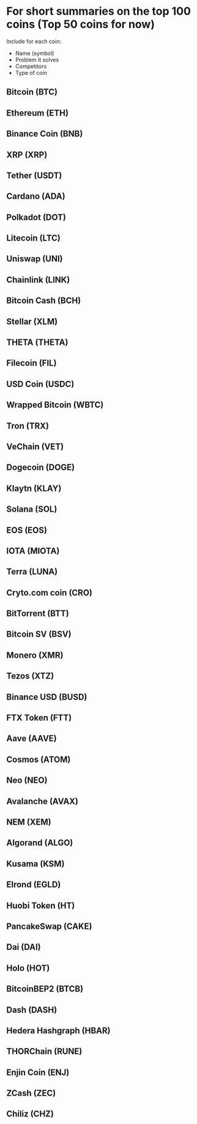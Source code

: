 # For short summaries on the top 100 coins (Top 50 coins for now)
Include for each coin:
- Name (symbol)
- Problem it solves
- Competitors
- Type of coin

## Bitcoin (BTC)

## Ethereum (ETH)

## Binance Coin (BNB)

## XRP (XRP)

## Tether (USDT)

## Cardano (ADA)

## Polkadot (DOT)

## Litecoin (LTC)

## Uniswap (UNI)

## Chainlink (LINK)

## Bitcoin Cash (BCH)

## Stellar (XLM)

## THETA (THETA)

## Filecoin (FIL)

## USD Coin (USDC)

## Wrapped Bitcoin (WBTC)

## Tron (TRX)

## VeChain (VET)

## Dogecoin (DOGE)

## Klaytn (KLAY)

## Solana (SOL)

## EOS (EOS)

## IOTA (MIOTA)

## Terra (LUNA)

## Cryto.com coin (CRO)

## BitTorrent (BTT)

## Bitcoin SV (BSV)

## Monero (XMR)

## Tezos (XTZ)

## Binance USD (BUSD)

## FTX Token (FTT)

## Aave (AAVE)

## Cosmos (ATOM)

## Neo (NEO)

## Avalanche (AVAX)

## NEM (XEM)

## Algorand (ALGO)

## Kusama (KSM)

## Elrond (EGLD)

## Huobi Token (HT)

## PancakeSwap (CAKE)

## Dai (DAI)

## Holo (HOT)

## BitcoinBEP2 (BTCB)

## Dash (DASH)

## Hedera Hashgraph (HBAR)

## THORChain (RUNE)

## Enjin Coin (ENJ)

## ZCash (ZEC)

## Chiliz (CHZ)






